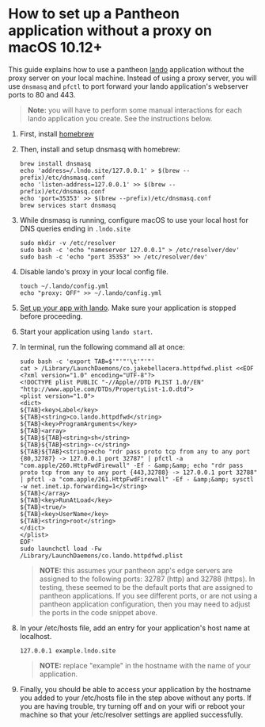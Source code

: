 How to set up a Pantheon application without a proxy on macOS 10.12+
====================================================================

This guide explains how to use a pantheon [lando](https://github.com/lando/lando) application without the proxy server on your local machine. Instead of using a proxy server, you will use `dnsmasq` and `pfctl` to port forward your lando application's webserver ports to 80 and 443.

> **Note:** you will have to perform some manual interactions for each lando application you create. See the instructions below.

1. First, install [homebrew](https://brew.sh)
2. Then, install and setup dnsmasq with homebrew:

    ```
    brew install dnsmasq
    echo 'address=/.lndo.site/127.0.0.1' > $(brew --prefix)/etc/dnsmasq.conf
    echo 'listen-address=127.0.0.1' >> $(brew --prefix)/etc/dnsmasq.conf
    echo 'port=35353' >> $(brew --prefix)/etc/dnsmasq.conf
    brew services start dnsmasq
    ```

3. While dnsmasq is running, configure macOS to use your local host for DNS queries ending in `.lndo.site`

    ```
    sudo mkdir -v /etc/resolver
    sudo bash -c 'echo "nameserver 127.0.0.1" > /etc/resolver/dev'
    sudo bash -c 'echo "port 35353" >> /etc/resolver/dev'
    ```

4. Disable lando's proxy in your local config file.

    ```
    touch ~/.lando/config.yml
    echo "proxy: OFF" >> ~/.lando/config.yml
    ```

5. [Set up your app with lando](https://docs.lndo.io/tutorials/basics.html). Make sure your application is stopped before proceeding.
6. Start your application using `lando start`.
7. In terminal, run the following command all at once:

    ```
    sudo bash -c 'export TAB=$'"'"'\t'"'"'
    cat > /Library/LaunchDaemons/co.jakebellacera.httpdfwd.plist <<EOF
    <?xml version="1.0" encoding="UTF-8"?>
    <!DOCTYPE plist PUBLIC "-//Apple//DTD PLIST 1.0//EN" "http://www.apple.com/DTDs/PropertyList-1.0.dtd">
    <plist version="1.0">
    <dict>
    ${TAB}<key>Label</key>
    ${TAB}<string>co.lando.httpdfwd</string>
    ${TAB}<key>ProgramArguments</key>
    ${TAB}<array>
    ${TAB}${TAB}<string>sh</string>
    ${TAB}${TAB}<string>-c</string>
    ${TAB}${TAB}<string>echo "rdr pass proto tcp from any to any port {80,32787} -> 127.0.0.1 port 32787" | pfctl -a "com.apple/260.HttpFwdFirewall" -Ef - &amp;&amp; echo "rdr pass proto tcp from any to any port {443,32788} -> 127.0.0.1 port 32788" | pfctl -a "com.apple/261.HttpFwdFirewall" -Ef - &amp;&amp; sysctl -w net.inet.ip.forwarding=1</string>
    ${TAB}</array>
    ${TAB}<key>RunAtLoad</key>
    ${TAB}<true/>
    ${TAB}<key>UserName</key>
    ${TAB}<string>root</string>
    </dict>
    </plist>
    EOF'
    sudo launchctl load -Fw /Library/LaunchDaemons/co.lando.httpdfwd.plist
    ```

    > **NOTE:** this assumes your pantheon app's edge servers are assigned to the following ports: 32787 (http) and 32788 (https). In testing, these seemed to be the default ports that are assigned to pantheon applications. If you see different ports, or are not using a pantheon application configuration, then you may need to adjust the ports in the code snippet above.

8. In your /etc/hosts file, add an entry for your application's host name at localhost.

    ```
    127.0.0.1 example.lndo.site
    ```

    > **NOTE:** replace "example" in the hostname with the name of your application.

9. Finally, you should be able to access your application by the hostname you added to your /etc/hosts file in the step above without any ports. If you are having trouble, try turning off and on your wifi or reboot your machine so that your /etc/resolver settings are applied successfully.
